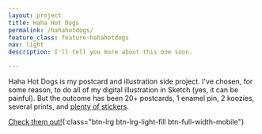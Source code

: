 ```yaml
---
layout: project
title: Haha Hot Dogs
permalink: /hahahotdogs/
feature_class: feature-hahahotdogs
nav: light
description: I'll tell you more about this one soon.

---
```


Haha Hot Dogs is my postcard and illustration side project. I've chosen, for some reason, to do all of my digital illustration in Sketch (yes, it can be painful). But the outcome has been 20+ postcards, 1 enamel pin, 2 koozies, several prints, and [plenty of stickers](https://www.stickergiant.com/blog/ha-ha-hot-dogs-stickers-show-their-humor-and-love-for-life/).

[Check them out!](http://www.hahahotdogs.com){:class="btn-lrg btn-lrg-light-fill btn-full-width-mobile"}
